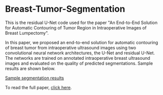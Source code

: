 # Breast-Tumor-Segmentation
This is the residual U-Net code used for the paper "An End-to-End Solution for Automatic Contouring of Tumor Region in Intraoperative Images of Breast Lumpectomy". 

In this paper, we proposed an end-to-end solution for automatic contouring of breast tumor from intraoperative ultrasound images using two convolutional neural network architectures, the U-Net and residual U-Net. The networks are trained on annotated intraoperative breast ultrasound images and evaluated on the quality of predicted segmentations. Sample results are shown below.

[Sample segmentation results](./images/sample.PNG)

To read the full paper, [click here](https://ieeexplore.ieee.org/document/9176505).

